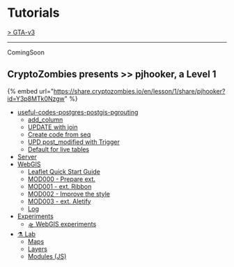 # Tutorials

[> GTA-v3](../README.md)
* * *

ComingSoon

## CryptoZombies presents >> pjhooker, a Level 1

{% embed url="https://share.cryptozombies.io/en/lesson/1/share/pjhooker?id=Y3p8MTk0Nzgw" %}

- [useful-codes-postgres-postgis-pgrouting](useful-codes-postgres-postgis-pgrouting/README.md)
  - [add\_column](useful-codes-postgres-postgis-pgrouting/add\_column.md)
  - [UPDATE with join](useful-codes-postgres-postgis-pgrouting/update-with-join.md)
  - [Create code from seq](useful-codes-postgres-postgis-pgrouting/create-code-from-seq.md)
  - [UPD post\_modified with Trigger](useful-codes-postgres-postgis-pgrouting/upd-post\_modified-with-trigger.md)
  - [Default for live tables](useful-codes-postgres-postgis-pgrouting/default-for-live-tables.md)
- [Server](server.md)
- [WebGIS](code-tips/README.md)
  - [Leaflet Quick Start Guide](code-tips/leaflet-quick-start-guide.md)
  - [MOD000 - Prepare ext.](code-tips/mod000-prepare-ext..md)
  - [MOD001 - ext. Ribbon](code-tips/mod001-ext.-ribbon.md)
  - [MOD002 - Improve the style](code-tips/mod002-improve-the-style.md)
  - [MOD003 - ext. Aletify](code-tips/mod003-ext.-aletify.md)
  - [Log](code-tips/log.md)
- [Experiments](experiments/README.md)
  - [🛸 WebGIS experiments](experiments/webgis-experiments.md)
- [⚗ Lab](lab/README.md)
  - [Maps](lab/maps.md)
  - [Layers](lab/layers.md)
  - [Modules (JS)](lab/modules-js.md)